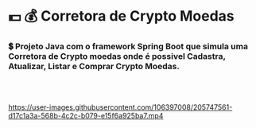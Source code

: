 # :dollar: :moneybag: Corretora de Crypto Moedas 

### :heavy_dollar_sign: Projeto Java com o framework Spring Boot que simula uma Corretora de Crypto moedas onde é possivel Cadastra, Atualizar, Listar e Comprar Crypto Moedas. 

<br>
<br>

https://user-images.githubusercontent.com/106397008/205747561-d17c1a3a-568b-4c2c-b079-e15f6a925ba7.mp4

